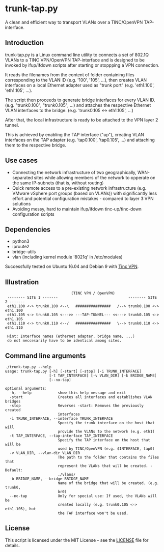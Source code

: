 # trunk-tap.py
A clean and efficient way to transport VLANs over a TINC/OpenVPN TAP-interface.


## Introduction
trunk-tap.py is a Linux command line utility to connects a set of 802.1Q VLANs to a TINC VPN/OpenVPN TAP-interface
and is designed to be invoked by ifup/ifdown scripts after starting or stoppping a VPN connection.

It reads the filenames from the content of folder containing files corresponding to the VLAN ID (e.g. '100', '105', ...),
then creates VLAN interfaces on a local Ethernet adapter used as "trunk port" (e.g. 'eth1.100', 'eth1.105', ...).

The script then proceeds to generate bridge interfaces for every VLAN ID. (e.g. "trunk0.100", "trunk0.105", ...)
and attaches the respective Ethernet VLAN interfaces to the bridge. (e.g. 'trunk0.105 <-> eth1.105', ...)

After that, the local infrastructure is ready to be attached to the VPN layer 2 tunnel.

This is achieved by enabling the TAP interface ("up"), creating VLAN interfaces on the TAP adapter (e.g. 'tap0.100', 'tap0.105', ...) and attaching them to the respective bridge.

## Use cases

* Connecting the network infrastructure of two geographically, WAN-separated sites while allowing members of the network to opperate on the same IP-subnets (that is, without routing)
* Quick remote access to a pre-existing network infrastructure (e.g. VMware vSphere port groups (based on VLANs)) with significantly less effort and potential configuration mistakes - compared to layer 3 VPN solutions
* Avoiding messy, hard to maintain ifup/ifdown tinc-up/tinc-down configuration scripts

## Dependencies
* python3
* iproute2
* bridge-utils
* vlan (including kernel module '8021q' in /etc/modules)

Successfully tested on Ubuntu 16.04 and Debian 9 with [Tinc VPN](https://www.tinc-vpn.org).


## Illustration

```
                              (TINC VPN / OpenVPN)
 -------- SITE 1 -------                                -------- SITE 2 -------
 eth1.100 <-> trunk0.100 <--\   ################   /--> trunk0.100 <-> eth1.100
 eth1.105 <-> trunk0.105 <--->> ---TAP-TUNNEL--- <<---> trunk0.105 <-> eth1.105
 eth1.110 <-> trunk0.110 <--/   ################   \--> trunk0.110 <-> eth1.110

 Hint: Interface names (ethernet adapter, bridge name, ...)
 do not neccesarily have to be identical among sites.

```

## Command line arguments

```
./trunk-tap.py --help
usage: trunk-tap.py [-h] [-start] [-stop] [-i TRUNK_INTERFACE]
                    [-t TAP_INTERFACE] [-v VLAN_DIR] [-b BRIDGE_NAME]
                    [--no-tap]

optional arguments:
  -h, --help            show this help message and exit
  -start                Creates all interfaces and establishes VLAN bridges
  -stop                 Reverses -start: Removes the previously created
                        interfaces
  -i TRUNK_INTERFACE, --interface TRUNK_INTERFACE
                        Specify the trunk interface on the host that will
                        provide the VLANs to the network (e.g. eth1)
  -t TAP_INTERFACE, --tap-interface TAP_INTERFACE
                        Specify the TAP interface on the host that will be
                        used by TINC/OpenVPN (e.g. $INTERFACE, tap0)
  -v VLAN_DIR, --vlan-dir VLAN_DIR
                        The path to the folder that contains the files that
                        represent the VLANs that will be created. - Default:
                        ./vlans/
  -b BRIDGE_NAME, --bridge BRIDGE_NAME
                        Name of the bridge that will be created. (e.g. trunk0,
                        br0)
  --no-tap              Only for special use: If used, the VLANs will be
                        created locally (e.g. trunk0.105 <-> eth1.105), but
                        the TAP interface won't be used.

```

## License
This script is licensed under the MIT License - see the [LICENSE](LICENSE) file for details.
